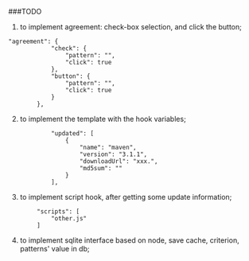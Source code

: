 ###TODO
1. to implement agreement: check-box selection, and click the button;
```
"agreement": {
  			"check": {
  				"pattern": "",
  				"click": true
  			},
  			"button": {
  				"pattern": "",
  				"click": true
  			}
  		},
```
2. to implement the template with the hook variables;

```
	    	"updated": [
		    	{
		    		"name": "maven",
		    		"version": "3.1.1",
		    		"downloadUrl": "xxx.",
		    		"md5sum": ""
		    	}
	    	],
```
3. to implement script hook, after getting some update information;
```
	    "scripts": [
	    	"other.js"
	    ]
```
4. to implement sqlite interface based on node, save cache, criterion, patterns' value in db;